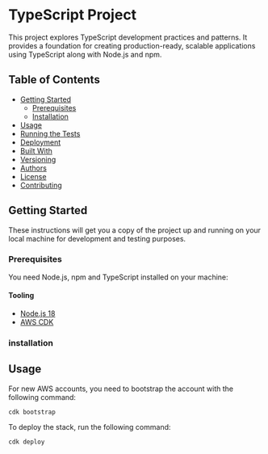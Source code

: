 # TypeScript Project

This project explores TypeScript development practices and patterns. It provides a foundation for creating production-ready, scalable applications using TypeScript along with Node.js and npm.

## Table of Contents

- [Getting Started](#getting-started)
    - [Prerequisites](#prerequisites)
    - [Installation](#installation)
- [Usage](#usage)
- [Running the Tests](#running-the-tests)
- [Deployment](#deployment)
- [Built With](#built-with)
- [Versioning](#versioning)
- [Authors](#authors)
- [License](#license)
- [Contributing](#contributing)

## Getting Started

These instructions will get you a copy of the project up and running on your local machine for development and testing purposes.

### Prerequisites

You need Node.js, npm and TypeScript installed on your machine:

#### Tooling

- [Node.js 18](https://github.com/nvm-sh/nvm)
- [AWS CDK](https://docs.aws.amazon.com/cdk/v2/guide/getting_started.html#getting_started_install)

### installation

## Usage

For new AWS accounts, you need to bootstrap the account with the following command:

```shell
cdk bootstrap
```

To deploy the stack, run the following command:

```shell
cdk deploy
```
